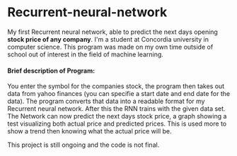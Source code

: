 # Recurrent-neural-network
My first Recurrent neural network, able to predict the next days opening **stock price of any company**. 
I'm a student at Concordia university in computer science. This program was made on my own time outside of school out of interest in the field of machine learning. 

#### Brief description of Program: 
You enter the symbol for the companies stock, the program then takes out data from yahoo finances (you can specifie a start date and end date for the data). 
The program converts that data into a readable format for my Recurrent neural network. 
After this the RNN trains with the given data set. The Network can now predict the next days stock price, a graph showing a test visualizing both actual price and predicted prices. This is used more to show a trend then knowing what the actual price will be. 

This project is still ongoing and the code is not final.
